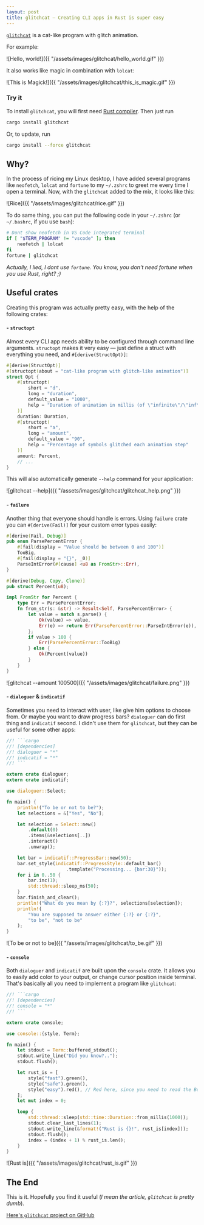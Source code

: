 ```yaml
---
layout: post
title: glitchcat — Creating CLI apps in Rust is super easy
---
```


[`glitchcat`](https://github.com/kuviman/glitchcat) is a cat-like program with glitch animation.

For example:

![Hello, world!]({{ "/assets/images/glitchcat/hello_world.gif" }})

It also works like magic in combination with `lolcat`:

![This is Magick!]({{ "/assets/images/glitchcat/this_is_magic.gif" }})

### Try it

To install `glitchcat`, you will first need [Rust compiler](https://rust-lang.org). Then just run

```sh
cargo install glitchcat
```

Or, to update, run

```sh
cargo install --force glitchcat
```

## Why?

In the process of ricing my Linux desktop, I have added several programs like `neofetch`, `lolcat` and `fortune` to my `~/.zshrc` to greet me every time I open a terminal. Now, with the `glitchcat` added to the mix, it looks like this:

![Rice]({{ "/assets/images/glitchcat/rice.gif" }})

To do same thing, you can put the following code in your `~/.zshrc` (or `~/.bashrc`, if you use `bash`):

```sh
# Dont show neofetch in VS Code integrated terminal
if [ "$TERM_PROGRAM" != "vscode" ]; then
    neofetch | lolcat
fi
fortune | glitchcat
```

*Actually, I lied, I dont use `fortune`. You know, you don't need fortune when you use Rust, right? ;)*

## Useful crates

Creating this program was actually pretty easy, with the help of the following crates:

#### - `structopt`

Almost every CLI app needs ability to be configured through command line arguments. `structopt` makes it very easy — just define a struct with everything you need, and `#[derive(StructOpt)]`:

```rust
#[derive(StructOpt)]
#[structopt(about = "cat-like program with glitch-like animation")]
struct Opt {
    #[structopt(
        short = "d",
        long = "duration",
        default_value = "1000",
        help = "Duration of animation in millis (of \"infinite\"/\"inf\")"
    )]
    duration: Duration,
    #[structopt(
        short = "a",
        long = "amount",
        default_value = "90",
        help = "Percentage of symbols glitched each animation step"
    )]
    amount: Percent,
    // ...
}
```

This will also automatically generate `--help` command for your application:

![glitchcat --help]({{ "/assets/images/glitchcat/glitchcat_help.png" }})

#### - `failure`

Another thing that everyone should handle is errors. Using `failure` crate you can `#[derive(Fail)]` for your custom error types easily:

```rust
#[derive(Fail, Debug)]
pub enum ParsePercentError {
    #[fail(display = "Value should be between 0 and 100")]
    TooBig,
    #[fail(display = "{}", _0)]
    ParseIntError(#[cause] <u8 as FromStr>::Err),
}

#[derive(Debug, Copy, Clone)]
pub struct Percent(u8);

impl FromStr for Percent {
    type Err = ParsePercentError;
    fn from_str(s: &str) -> Result<Self, ParsePercentError> {
        let value = match s.parse() {
            Ok(value) => value,
            Err(e) => return Err(ParsePercentError::ParseIntError(e)),
        };
        if value > 100 {
            Err(ParsePercentError::TooBig)
        } else {
            Ok(Percent(value))
        }
    }
}
```

![glitchcat --amount 100500]({{ "/assets/images/glitchcat/failure.png" }})

#### - `dialoguer` & `indicatif`

Sometimes you need to interact with user, like give him options to choose from. Or maybe you want to draw progress bars? `dialoguer` can do first thing and `indicatif` second. I didn't use them for `glitchcat`, but they can be useful for some other apps:

```rust
//! ```cargo
//! [dependencies]
//! dialoguer = "*"
//! indicatif = "*"
//! ```

extern crate dialoguer;
extern crate indicatif;

use dialoguer::Select;

fn main() {
    println!("To be or not to be?");
    let selections = &["Yes", "No"];

    let selection = Select::new()
        .default(0)
        .items(&selections[..])
        .interact()
        .unwrap();

    let bar = indicatif::ProgressBar::new(50);
    bar.set_style(indicatif::ProgressStyle::default_bar()
                      .template("Processing... {bar:30}"));
    for i in 0..50 {
        bar.inc(1);
        std::thread::sleep_ms(50);
    }
    bar.finish_and_clear();
    println!("What do you mean by {:?}?", selections[selection]);
    println!(
        "You are supposed to answer either {:?} or {:?}",
        "to be", "not to be"
    );
}
```

![To be or not to be]({{ "/assets/images/glitchcat/to_be.gif" }})

#### - `console`

Both `dialoguer` and `indicatif` are built upon the `console` crate. It allows you to easily add color to your output, or change cursor position inside terminal. That's basically all you need to implement a program like `glitchcat`:

```rust
//! ```cargo
//! [dependencies]
//! console = "*"
//! ```

extern crate console;

use console::{style, Term};

fn main() {
    let stdout = Term::buffered_stdout();
    stdout.write_line("Did you know?..");
    stdout.flush();

    let rust_is = [
        style("fast").green(),
        style("safe").green(),
        style("easy").red(), // Red here, since you need to read the Book first!
    ];
    let mut index = 0;

    loop {
        std::thread::sleep(std::time::Duration::from_millis(1000));
        stdout.clear_last_lines(1);
        stdout.write_line(&format!("Rust is {}!", rust_is[index]));
        stdout.flush();
        index = (index + 1) % rust_is.len();
    }
}
```

![Rust is]({{ "/assets/images/glitchcat/rust_is.gif" }})

## The End

This is it. Hopefully you find it useful (*I mean the article, `glitchcat` is pretty dumb*).

[Here's `glitchcat` project on GitHub](https://github.com/kuviman/glitchcat)
